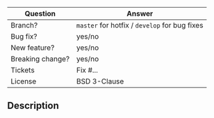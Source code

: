 <!--
Hello 👋 Thank you for submitting a Pull Request.

Have any questions? Check out the contributing docs at https://github.com/ovh/manager/blob/master/CONTRIBUTING.md
-->

| Question         | Answer
| ---------------- | ---
| Branch?          | `master` for hotfix / `develop` for bug fixes <!-- see below -->
| Bug fix?         | yes/no
| New feature?     | yes/no
| Breaking change? | yes/no
| Tickets          | Fix #... <!-- prefix each issue number with "Fix #", if any -->
| License          | BSD 3-Clause

## Description

<!-- Write a brief description of the changes introduced by this PR -->
